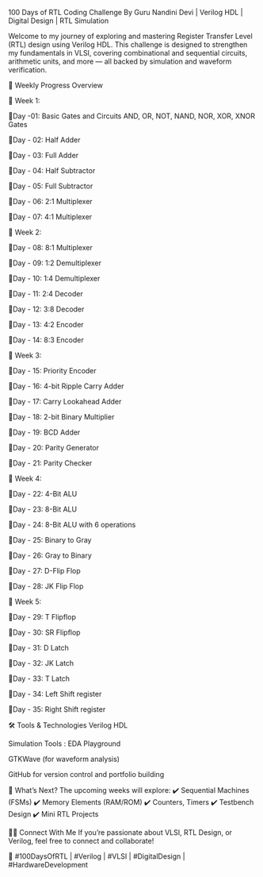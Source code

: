 100 Days of RTL Coding Challenge
By Guru Nandini Devi | Verilog HDL | Digital Design | RTL Simulation

Welcome to my journey of exploring and mastering Register Transfer Level (RTL) design using Verilog HDL. This challenge is designed to strengthen my fundamentals in VLSI, covering combinational and sequential circuits, arithmetic units, and more — all backed by simulation and waveform verification.

📅 Weekly Progress Overview

🔹 Week 1:

📌Day -01: Basic Gates and Circuits
        AND, OR, NOT, NAND, NOR, XOR, XNOR Gates

📌Day - 02: Half Adder

📌Day - 03: Full Adder

📌Day - 04: Half Subtractor

📌Day - 05: Full Subtractor

📌Day - 06: 2:1 Multiplexer

📌Day - 07: 4:1 Multiplexer


🔹 Week 2: 

📌Day - 08:  8:1 Multiplexer 

📌Day - 09:  1:2 Demultiplexer 

📌Day - 10: 1:4 Demultiplexer 

📌Day - 11: 2:4 Decoder 

📌Day - 12: 3:8 Decoder 

📌Day - 13: 4:2 Encoder 

📌Day - 14: 8:3 Encoder


🔹 Week 3:

📌Day - 15:  Priority Encoder 

📌Day - 16:  4-bit Ripple Carry Adder 

📌Day - 17:  Carry Lookahead Adder 

📌Day - 18:  2-bit Binary Multiplier 

📌Day - 19:  BCD Adder 

📌Day - 20:  Parity Generator 

📌Day - 21:  Parity Checker


🔹 Week 4: 

📌Day - 22:  4-Bit ALU 

📌Day - 23:  8-Bit ALU 

📌Day - 24:  8-Bit ALU with 6 operations 

📌Day - 25:  Binary to Gray 

📌Day - 26:  Gray to Binary 

📌Day - 27:  D-Flip Flop 

📌Day - 28:  JK Flip Flop  



🔹 Week 5: 

📌Day - 29:  T Flipflop 

📌Day - 30:  SR Flipflop 

📌Day - 31:  D Latch 

📌Day - 32:  JK Latch 

📌Day - 33:  T Latch 

📌Day - 34:  Left Shift register 

📌Day - 35:  Right Shift register 


🛠 Tools & Technologies
Verilog HDL

Simulation Tools : EDA Playground

GTKWave (for waveform analysis)

GitHub for version control and portfolio building

🚀 What’s Next?
The upcoming weeks will explore:
✔️ Sequential Machines (FSMs)
✔️ Memory Elements (RAM/ROM)
✔️ Counters, Timers
✔️ Testbench Design
✔️ Mini RTL Projects

👩‍💻 Connect With Me
If you’re passionate about VLSI, RTL Design, or Verilog, feel free to connect and collaborate!

📌 #100DaysOfRTL | #Verilog | #VLSI | #DigitalDesign | #HardwareDevelopment


